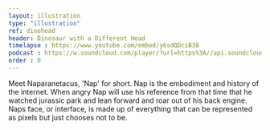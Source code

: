 ```yaml
---
layout: illustration
type: "illustration"
ref: dinohead
header: Dinosaur with a Different Head
timelapse : https://www.youtube.com/embed/y6sdQDciB38
podcast : https://w.soundcloud.com/player/?url=https%3A//api.soundcloud.com/tracks/214975005
order : 0
---
```


Meet Naparanetacus, 'Nap' for short. Nap is the embodiment and history of the internet. When angry Nap will use his reference from that time that he watched jurassic park and lean forward and roar out of his back engine. Naps face, or interface, is made up of everything that can be represented as pixels but just chooses not to be. <!-- Naps face remains in this expression constantly, sometimes flickering. His wand, or 'Stick that he holds', is sentient but entirely useless. It does scare off those who may presume to think that Nap has some sort of magical powers of that he does not. HE DOES NOT! The stick face will be dragged through whatever is on the ground at the time of dragging when nap is walking around the place. It's like one of those animals that have fake eyes to scare away predators… I hope we all understand each other. -->